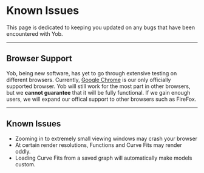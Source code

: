 # Known Issues
This page is dedicated to keeping you updated on any bugs that have been encountered with Yob.

---
## Browser Support
Yob, being new software, has yet to go through extensive testing on different browsers.  Currently, [Google Chrome](https://www.google.com/chrome/browser/) is our only officially supported browser.  Yob will still work for the most part in other browsers, but we **cannot guarantee** that it will be fully functional.  If we gain enough users, we will expand our offical support to other browsers such as FireFox.

---
## Known Issues
* Zooming in to extremely small viewing windows may crash your browser
* At certain render resolutions, Functions and Curve Fits may render oddly.
* Loading Curve Fits from a saved graph will automatically make models custom.

